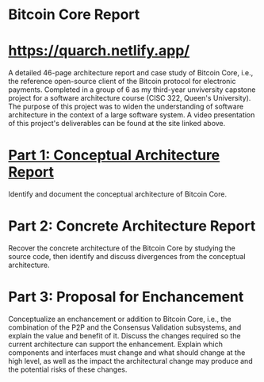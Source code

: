 # Bitcoin Core Report
# https://quarch.netlify.app/
A detailed 46-page architecture report and case study of Bitcoin Core, i.e., the reference open-source client of the Bitcoin protocol for electronic payments. Completed in a group of 6 as my third-year unviversity capstone project for a software architecture course (CISC 322, Queen's University). The purpose of this project was to widen the understanding of software architecture in the context of a large software system. A video presentation of this project's deliverables can be found at the site linked above.
</br>
# [Part 1: Conceptual Architecture Report](https://github.com/sean-y-liang/Bitcoin-Core-Report/blob/4a3c754eaa6e224fd1e0e7afa9b36691b70bf43b/Part%201%20-%20Bitcoin%20Core%20Conceptual%20Architecture%20Report.pdf)
Identify and document the conceptual architecture of Bitcoin Core.
# Part 2: Concrete Architecture Report
Recover the concrete architecture of the Bitcoin Core by studying the source code, then identify and discuss divergences from the conceptual architecture.
# Part 3: Proposal for Enchancement
Conceptualize an enchancement or addition to Bitcoin Core, i.e., the combination of the P2P and the Consensus Validation subsystems, and explain the value and benefit of it. Discuss the changes required so the current architecture can support the enhancement. Explain which components and interfaces must change and what should change at the high level, as well as the impact the architectural change may produce and the potential risks of these changes.


